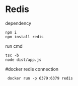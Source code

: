 # Redis

dependency

```
npm i
npm install redis
```

run cmd

```
tsc -b
node dist/app.js
```

#docker redis connection

```
 docker run -p 6379:6379 redis
```
